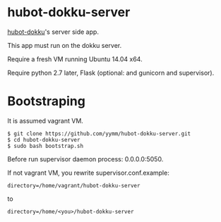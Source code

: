 # hubot-dokku-server

[hubot-dokku](https://github.com/yymm/hubot-dokku "yymm/hubot-dokku: hubot script for dokku")'s server side app.

This app must run on the dokku server.

Require a fresh VM running Ubuntu 14.04 x64.

Require python 2.7 later, Flask (optional: and gunicorn and supervisor).

# Bootstraping

It is assumed vagrant VM.

```
$ git clone https://github.com/yymm/hubot-dokku-server.git
$ cd hubot-dokku-server
$ sudo bash bootstrap.sh
```

Before run supervisor daemon process: 0.0.0.0:5050.

If not vagrant VM, you rewrite supervisor.conf.example:

```
directory=/home/vagrant/hubot-dokku-server
```

to

```
directory=/home/<you>/hubot-dokku-server
```

